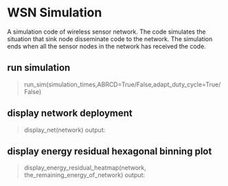 # WSN Simulation
A simulation code of wireless sensor network. The code simulates the situation that sink node disseminate code to the network. The simulation ends when all the sensor nodes in the network has received the code.
## run simulation
> run_sim(simulation_times,ABRCD=True/False,adapt_duty_cycle=True/False)

## display network deployment
> display_net(network)
output:
<img src=""></img>
## display energy residual hexagonal binning plot
> display_energy_residual_heatmap(network, the_remaining_energy_of_network)
output:
